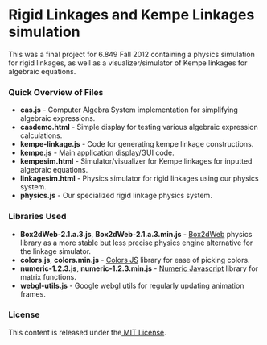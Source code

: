 # Rigid Linkages and Kempe Linkages simulation #

This was a final project for 6.849 Fall 2012 containing a physics simulation for rigid linkages, as well as a visualizer/simulator of Kempe linkages for algebraic equations.

### Quick Overview of Files ###

* **cas.js** - Computer Algebra System implementation for simplifying algebraic expressions.
* **casdemo.html** - Simple display for testing various algebraic expression calculations.
* **kempe-linkage.js** - Code for generating kempe linkage constructions.
* **kempe.js** - Main application display/GUI code.
* **kempesim.html** - Simulator/visualizer for Kempe linkages for inputted algebraic equations.
* **linkagesim.html** - Physics simulator for rigid linkages using our physics system.
* **physics.js** - Our specialized rigid linkage physics system.

### Libraries Used ###

* **Box2dWeb-2.1.a.3.js**, **Box2dWeb-2.1.a.3.min.js** - [Box2dWeb](https://code.google.com/p/box2dweb/) physics library as a more stable but less precise physics engine alternative for the linkage simulator.
* **colors.js**, **colors.min.js** - [Colors JS](https://github.com/mbjordan/Colors) library for ease of picking colors.
* **numeric-1.2.3.js**, **numeric-1.2.3.min.js** - [Numeric Javascript](http://numericjs.com/) library for matrix functions.
* **webgl-utils.js** - Google webgl utils for regularly updating animation frames.


### License ###

This content is released under the[ MIT License](https://en.wikipedia.org/wiki/MIT_License).